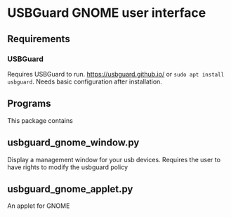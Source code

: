 # USBGuard GNOME user interface

## Requirements

### USBGuard

Requires USBGuard to run. https://usbguard.github.io/ or ```sudo apt install usbguard```.
Needs basic configuration after installation.


## Programs

This package contains

## usbguard_gnome_window.py

Display a management window for your usb devices. Requires the user to have rights to modify the usbguard policy

## usbguard_gnome_applet.py

An applet for GNOME



